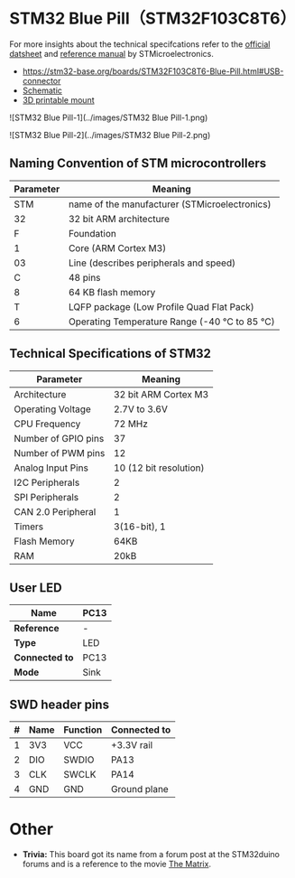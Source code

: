 # STM32 Blue Pill（STM32F103C8T6）

For more insights about the technical specifcations refer to the [official datsheet](https://www.st.com/resource/en/datasheet/stm32f103c8.pdf) and [reference manual](https://www.st.com/content/ccc/resource/technical/document/reference_manual/59/b9/ba/7f/11/af/43/d5/CD00171190.pdf/files/CD00171190.pdf/jcr:content/translations/en.CD00171190.pdf) by STMicroelectronics.

- https://stm32-base.org/boards/STM32F103C8T6-Blue-Pill.html#USB-connector
- [Schematic](https://stm32-base.org/assets/pdf/boards/original-schematic-STM32F103C8T6-Blue_Pill.pdf)
- [3D printable mount](https://www.thingiverse.com/thing:4061855)

![STM32 Blue Pill-1](../images/STM32 Blue Pill-1.png)

![STM32 Blue Pill-2](../images/STM32 Blue Pill-2.png)

## Naming Convention of STM microcontrollers

| **Parameter** | **Meaning**                                   |
| ------------- | --------------------------------------------- |
| STM           | name of the manufacturer (STMicroelectronics) |
| 32            | 32 bit ARM architecture                       |
| F             | Foundation                                    |
| 1             | Core (ARM Cortex M3)                          |
| 03            | Line (describes peripherals and speed)        |
| C             | 48 pins                                       |
| 8             | 64 KB flash memory                            |
| T             | LQFP package (Low Profile Quad Flat Pack)     |
| 6             | Operating Temperature Range (-40 °C to 85 °C) |

## Technical Specifications of STM32

| **Parameter**       | **Meaning**            |
| ------------------- | ---------------------- |
| Architecture        | 32 bit ARM Cortex M3   |
| Operating Voltage   | 2.7V to 3.6V           |
| CPU Frequency       | 72 MHz                 |
| Number of GPIO pins | 37                     |
| Number of PWM pins  | 12                     |
| Analog Input Pins   | 10 (12 bit resolution) |
| I2C Peripherals     | 2                      |
| SPI Peripherals     | 2                      |
| CAN 2.0 Peripheral  | 1                      |
| Timers              | 3(16-bit), 1           |
| Flash Memory        | 64KB                   |
| RAM                 | 20kB                   |

## **User LED**

| **Name**         | PC13 |
| ---------------- | ---- |
| **Reference**    | -    |
| **Type**         | LED  |
| **Connected to** | PC13 |
| **Mode**         | Sink |

## **SWD header pins**

| **#** | **Name** | **Function** | **Connected to** |
| ----- | -------- | ------------ | ---------------- |
| 1     | 3V3      | VCC          | +3.3V rail       |
| 2     | DIO      | SWDIO        | PA13             |
| 3     | CLK      | SWCLK        | PA14             |
| 4     | GND      | GND          | Ground plane     |

# Other

- **Trivia:** This board got its name from a forum post at the STM32duino forums and is a reference to the movie [The Matrix](https://www.imdb.com/title/tt0133093/).
